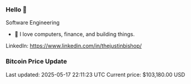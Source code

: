 ### Hello 🤙  

Software Engineering

- 🔭 I love computers, finance, and building things.
  
LinkedIn: https://www.linkedin.com/in/thejustinbishop/  




































































































































































































































### Bitcoin Price Update
Last updated: 2025-05-17 22:11:23 UTC
Current price: $103,180.00 USD
